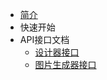 * [简介](articles/1687849059649.md)
* 快速开始
* API接口文档
    * [设计器接口](articles/test.md)
    * [图片生成器接口](articles/1687854631641.md)

